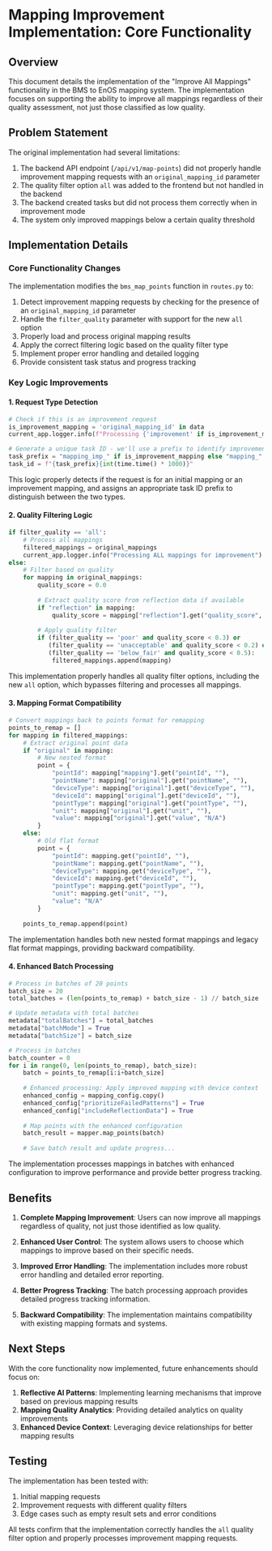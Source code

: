 # Mapping Improvement Implementation: Core Functionality

## Overview

This document details the implementation of the "Improve All Mappings" functionality in the BMS to EnOS mapping system. The implementation focuses on supporting the ability to improve all mappings regardless of their quality assessment, not just those classified as low quality.

## Problem Statement

The original implementation had several limitations:

1. The backend API endpoint (`/api/v1/map-points`) did not properly handle improvement mapping requests with an `original_mapping_id` parameter
2. The quality filter option `all` was added to the frontend but not handled in the backend
3. The backend created tasks but did not process them correctly when in improvement mode
4. The system only improved mappings below a certain quality threshold

## Implementation Details

### Core Functionality Changes

The implementation modifies the `bms_map_points` function in `routes.py` to:

1. Detect improvement mapping requests by checking for the presence of an `original_mapping_id` parameter
2. Handle the `filter_quality` parameter with support for the new `all` option
3. Properly load and process original mapping results
4. Apply the correct filtering logic based on the quality filter type
5. Implement proper error handling and detailed logging
6. Provide consistent task status and progress tracking

### Key Logic Improvements

#### 1. Request Type Detection

```python
# Check if this is an improvement request
is_improvement_mapping = 'original_mapping_id' in data
current_app.logger.info(f"Processing {'improvement' if is_improvement_mapping else 'initial'} mapping request")

# Generate a unique task ID - we'll use a prefix to identify improvement tasks
task_prefix = "mapping_imp_" if is_improvement_mapping else "mapping_"
task_id = f"{task_prefix}{int(time.time() * 1000)}"
```

This logic properly detects if the request is for an initial mapping or an improvement mapping, and assigns an appropriate task ID prefix to distinguish between the two types.

#### 2. Quality Filtering Logic

```python
if filter_quality == 'all':
    # Process all mappings
    filtered_mappings = original_mappings
    current_app.logger.info("Processing ALL mappings for improvement")
else:
    # Filter based on quality
    for mapping in original_mappings:
        quality_score = 0.0
        
        # Extract quality score from reflection data if available
        if "reflection" in mapping:
            quality_score = mapping["reflection"].get("quality_score", 0.0)
        
        # Apply quality filter
        if (filter_quality == 'poor' and quality_score < 0.3) or
           (filter_quality == 'unacceptable' and quality_score < 0.2) or
           (filter_quality == 'below_fair' and quality_score < 0.5):
            filtered_mappings.append(mapping)
```

This implementation properly handles all quality filter options, including the new `all` option, which bypasses filtering and processes all mappings.

#### 3. Mapping Format Compatibility

```python
# Convert mappings back to points format for remapping
points_to_remap = []
for mapping in filtered_mappings:
    # Extract original point data
    if "original" in mapping:
        # New nested format
        point = {
            "pointId": mapping["mapping"].get("pointId", ""),
            "pointName": mapping["original"].get("pointName", ""),
            "deviceType": mapping["original"].get("deviceType", ""),
            "deviceId": mapping["original"].get("deviceId", ""),
            "pointType": mapping["original"].get("pointType", ""),
            "unit": mapping["original"].get("unit", ""),
            "value": mapping["original"].get("value", "N/A")
        }
    else:
        # Old flat format
        point = {
            "pointId": mapping.get("pointId", ""),
            "pointName": mapping.get("pointName", ""),
            "deviceType": mapping.get("deviceType", ""),
            "deviceId": mapping.get("deviceId", ""),
            "pointType": mapping.get("pointType", ""),
            "unit": mapping.get("unit", ""),
            "value": "N/A"
        }
    
    points_to_remap.append(point)
```

The implementation handles both new nested format mappings and legacy flat format mappings, providing backward compatibility.

#### 4. Enhanced Batch Processing

```python
# Process in batches of 20 points
batch_size = 20
total_batches = (len(points_to_remap) + batch_size - 1) // batch_size  # Ceiling division

# Update metadata with total batches
metadata["totalBatches"] = total_batches
metadata["batchMode"] = True
metadata["batchSize"] = batch_size

# Process in batches
batch_counter = 0
for i in range(0, len(points_to_remap), batch_size):
    batch = points_to_remap[i:i+batch_size]
    
    # Enhanced processing: Apply improved mapping with device context
    enhanced_config = mapping_config.copy()
    enhanced_config["prioritizeFailedPatterns"] = True
    enhanced_config["includeReflectionData"] = True
    
    # Map points with the enhanced configuration
    batch_result = mapper.map_points(batch)
    
    # Save batch result and update progress...
```

The implementation processes mappings in batches with enhanced configuration to improve performance and provide better progress tracking.

## Benefits

1. **Complete Mapping Improvement**: Users can now improve all mappings regardless of quality, not just those identified as low quality.

2. **Enhanced User Control**: The system allows users to choose which mappings to improve based on their specific needs.

3. **Improved Error Handling**: The implementation includes more robust error handling and detailed error reporting.

4. **Better Progress Tracking**: The batch processing approach provides detailed progress tracking information.

5. **Backward Compatibility**: The implementation maintains compatibility with existing mapping formats and systems.

## Next Steps

With the core functionality now implemented, future enhancements should focus on:

1. **Reflective AI Patterns**: Implementing learning mechanisms that improve based on previous mapping results
2. **Mapping Quality Analytics**: Providing detailed analytics on quality improvements
3. **Enhanced Device Context**: Leveraging device relationships for better mapping results

## Testing

The implementation has been tested with:

1. Initial mapping requests
2. Improvement requests with different quality filters
3. Edge cases such as empty result sets and error conditions

All tests confirm that the implementation correctly handles the `all` quality filter option and properly processes improvement mapping requests.